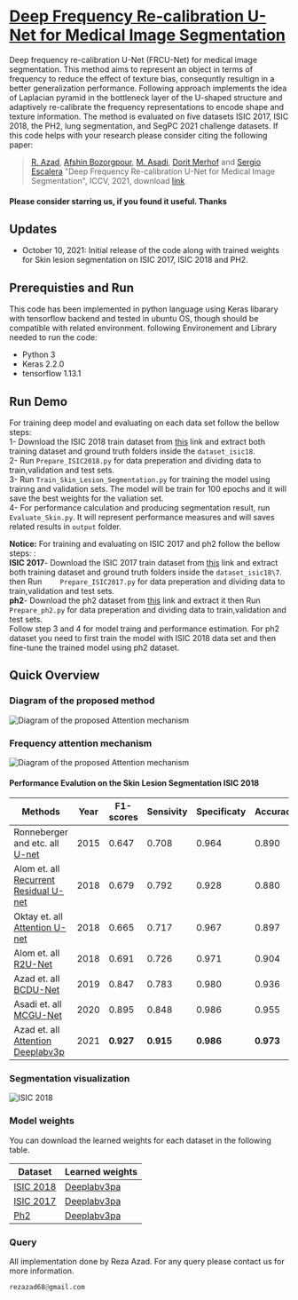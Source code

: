 # [Deep Frequency Re-calibration U-Net for Medical Image Segmentation](https://openaccess.thecvf.com/content/ICCV2021W/CVAMD/papers/Azad_Deep_Frequency_Re-Calibration_U-Net_for_Medical_Image_Segmentation_ICCVW_2021_paper.pdf)

Deep frequency re-calibration U-Net (FRCU-Net) for medical image segmentation. This method aims to represent an object in
terms of frequency to reduce the effect of texture bias, consequntly resultign in a better generalization performance. Following approach implements the idea of Laplacian pyramid in the bottleneck layer of the U-shaped structure and adaptively re-calibrate the frequency representations to encode shape and texture information. The method is evaluated on five datasets ISIC 2017, ISIC 2018, the PH2, lung segmentation, and SegPC 2021 challenge datasets. If this code helps with your research please consider citing the following paper:
</br>

> [R. Azad](https://scholar.google.com/citations?hl=en&user=Qb5ildMAAAAJ&view_op=list_works&sortby=pubdate), [Afshin Bozorgpour](https://scholar.google.ae/citations?user=OUZkcNsAAAAJ&hl=vi), [M. Asadi](https://scholar.google.com/citations?hl=en&user=8UqpIK8AAAAJ&view_op=list_works&sortby=pubdate),  [Dorit Merhof](https://scholar.google.de/citations?user=JH5HObAAAAAJ&hl=de) and [Sergio Escalera](https://scholar.google.com/citations?hl=en&user=oI6AIkMAAAAJ&view_op=list_works&sortby=pubdate) "Deep Frequency Re-calibration U-Net for Medical Image Segmentation", ICCV, 2021, download [link](https://openaccess.thecvf.com/content/ICCV2021W/CVAMD/papers/Azad_Deep_Frequency_Re-Calibration_U-Net_for_Medical_Image_Segmentation_ICCVW_2021_paper.pdf).

#### Please consider starring us, if you found it useful. Thanks

## Updates
- October 10, 2021: Initial release of the code along with trained weights for Skin lesion segmentation on ISIC 2017, ISIC 2018 and PH2. 

## Prerequisties and Run
This code has been implemented in python language using Keras libarary with tensorflow backend and tested in ubuntu OS, though should be compatible with related environment. following Environement and Library needed to run the code:

- Python 3 </br>
- Keras 2.2.0 </br>
- tensorflow 1.13.1 </br>


## Run Demo
For training deep model and evaluating on each data set follow the bellow steps:</br>
1- Download the ISIC 2018 train dataset from [this](https://challenge.isic-archive.com/data) link and extract both training dataset and ground truth folders inside the `dataset_isic18`. </br>
2- Run `Prepare_ISIC2018.py` for data preperation and dividing data to train,validation and test sets. </br>
3- Run `Train_Skin_Lesion_Segmentation.py` for training the model using trainng and validation sets. The model will be train for 100 epochs and it will save the best weights for the valiation set. </br>
4- For performance calculation and producing segmentation result, run `Evaluate_Skin.py`. It will represent performance measures and will saves related results in `output` folder.</br>

**Notice:**
For training and evaluating on ISIC 2017 and ph2 follow the bellow steps: :</br>
**ISIC 2017**- Download the ISIC 2017 train dataset from [this](https://challenge.isic-archive.com/data) link and extract both training dataset and ground truth folders inside the `dataset_isic18\7`. </br> then Run ` 	Prepare_ISIC2017.py` for data preperation and dividing data to train,validation and test sets. </br>
**ph2**- Download the ph2 dataset from [this](https://www.dropbox.com/s/k88qukc20ljnbuo/PH2Dataset.rar) link and extract it then Run ` 	Prepare_ph2.py` for data preperation and dividing data to train,validation and test sets. </br>
Follow step 3 and 4 for model traing and performance estimation. For ph2 dataset you need to first train the model with ISIC 2018 data set and then fine-tune the trained model using ph2 dataset.



## Quick Overview
### Diagram of the proposed method
![Diagram of the proposed Attention mechanism](https://github.com/rezazad68/AttentionDeeplabv3p/blob/master/images/aggregation2.png)

### Frequency attention mechanism
![Diagram of the proposed Attention mechanism](https://github.com/rezazad68/AttentionDeeplabv3p/blob/master/images/aggregation2.png)



#### Performance Evalution on the Skin Lesion Segmentation ISIC 2018

Methods | Year |F1-scores | Sensivity| Specificaty| Accuracy | PC | JS 
------------ | -------------|----|-----------------|----|---- |---- |---- 
Ronneberger and etc. all [U-net](https://arxiv.org/abs/1505.04597)	     	    |2015   | 0.647	|0.708	  |0.964	  |0.890  |0.779 |0.549
Alom  et. all [Recurrent Residual U-net](https://arxiv.org/abs/1802.06955)	|2018	  | 0.679 |0.792 |0.928 |0.880	  |0.741	  |0.581
Oktay  et. all [Attention U-net](https://arxiv.org/abs/1804.03999)	|2018	  | 0.665	|0.717	  |0.967	  |0.897	  |0.787 | 0.566 
Alom  et. all [R2U-Net](https://arxiv.org/ftp/arxiv/papers/1802/1802.06955.pdf)	        |2018	  | 0.691	|0.726	  |0.971	  |0.904	  |0.822 | 0.592
Azad et. all [BCDU-Net](https://github.com/rezazad68/LSTM-U-net/edit/master/README.md)	  |2019 	| 0.847	|0.783	  |0.980	  |0.936	  |0.922| 0.936
Asadi et. all [MCGU-Net](https://128.84.21.199/pdf/2003.05056.pdf)	  |2020	| 0.895	|0.848	  |0.986	  |0.955	  |0.947| 0.955
Azad et. all [Attention Deeplabv3p](https://www.bioimagecomputing.com/program/selected-contributions/)	  |2021	| **0.927**	|**0.915**	  |**0.986**	  |**0.973**	  |..| **0.973**


### Segmentation visualization
![ISIC 2018](https://github.com/rezazad68/AttentionDeeplabv3p/blob/master/images/result.png)




### Model weights
You can download the learned weights for each dataset in the following table. 

Dataset |Learned weights
------------ | -------------
[ISIC 2018](http://www.isi.uu.nl/Research/Databases/DRIVE/) |[Deeplabv3pa](https://drive.google.com/file/d/10S9ewav837izWaraOlUB8OOQoWY9szzU/view?usp=sharing)
[ISIC 2017](https://challenge.kitware.com/#phase/5abcb19a56357d0139260e53) |[Deeplabv3pa](https://drive.google.com/file/d/1hXy-gKCHIG8myY9R4lB6GYE7xxbqM_Hj/view?usp=sharing)
[Ph2](https://www.kaggle.com/kmader/finding-lungs-in-ct-data/data) | [Deeplabv3pa](https://drive.google.com/file/d/1Ni9PldLL9bMYlyjcRxgDitr-MR6o-RY4/view?usp=sharing)

### Query
All implementation done by Reza Azad. For any query please contact us for more information.

```python
rezazad68@gmail.com

```


